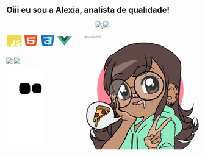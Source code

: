 ## Oiii eu sou a Alexia, analista de qualidade!
<div align="center">
  <a href="https://github.com/alexiakarine">
  <img height="180em" src="https://github-readme-stats.vercel.app/api?username=alexiakarine&show_icons=true&theme=dracula&include_all_commits=true&count_private=true"/>
  <img height="180em" src="https://github-readme-stats.vercel.app/api/top-langs/?username=alexiakarine&layout=compact&langs_count=7&theme=dracula"/>
</div>
<div style="display: inline_block"><br>
  <img align="center" alt="alexia-Js" height="30" width="40" src="https://raw.githubusercontent.com/devicons/devicon/master/icons/javascript/javascript-plain.svg">
  <img align="center" alt="alexia-HTML" height="30" width="40" src="https://raw.githubusercontent.com/devicons/devicon/master/icons/html5/html5-original.svg">
  <img align="center" alt="alexia-CSS" height="30" width="40" src="https://raw.githubusercontent.com/devicons/devicon/master/icons/css3/css3-original.svg">
  <img align="center" alt="alexia-Js" height="30" width="40" src="https://raw.githubusercontent.com/devicons/devicon/master/icons/vuejs/vuejs-original.svg">
  <img align="right" alt="picasion.com_d4f69fb7209e9868e10837be61a65c96.gif" src="https://github.com/alexiakarine/alexiakarine/blob/main/src/picasion.com_d4f69fb7209e9868e10837be61a65c96.gif">
</div>
  
  ##
 
<div> 
  <a href = "mailto:contatoalexiakarine18@gmail.com"><img src="https://img.shields.io/badge/-Gmail-%23333?style=for-the-badge&logo=gmail&logoColor=white" target="_blank"></a>
  <a href="https://www.linkedin.com/in/alexiakarinesilva-45875016a" target="_blank"><img src="https://img.shields.io/badge/-LinkedIn-%230077B5?style=for-the-badge&logo=linkedin&logoColor=white" target="_blank"></a> 
 
  ![Snake animation](https://github.com/rafaballerini/rafaballerini/blob/output/github-contribution-grid-snake.svg)
 
</div>
